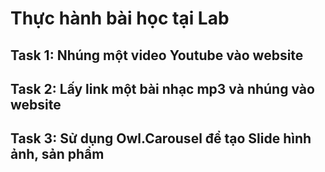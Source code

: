 # Thực hành bài học tại Lab

## Task 1: Nhúng một video Youtube vào website

## Task 2: Lấy link một bài nhạc mp3 và nhúng vào website

## Task 3: Sử dụng Owl.Carousel để tạo Slide hình ảnh, sản phẩm
